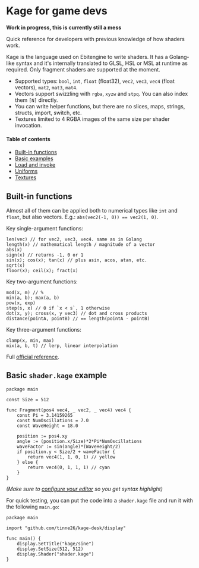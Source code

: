 # Kage for game devs

**Work in progress, this is currently still a mess**

Quick reference for developers with previous knowledge of how shaders work.

Kage is the language used on Ebitengine to write shaders. It has a Golang-like syntax and it's internally translated to GLSL, HSL or MSL at runtime as required. Only fragment shaders are supported at the moment.
- Supported types: `bool`, `int`, `float` (float32), `vec2`, `vec3`, `vec4` (float vectors), `mat2`, `mat3`, `mat4`.
- Vectors support swizzling with `rgba`, `xyzw` and `stpq`. You can also index them `[N]` directly.
- You can write helper functions, but there are no slices, maps, strings, structs, import, switch, etc.
- Textures limited to 4 RGBA images of the same size per shader invocation.

#### Table of contents
- [Built-in functions](#built-in-functions)
- [Basic examples](#basic-shaderkage-example)
- [Load and invoke]()
- [Uniforms]()
- [Textures]()

## Built-in functions

Almost all of them can be applied both to numerical types like `int` and `float`, but also vectors. E.g.: `abs(vec2(-1, 0)) == vec2(1, 0)`.

Key single-argument functions:
```Golang
len(vec) // for vec2, vec3, vec4. same as in Golang
length(x) // mathematical length / magnitude of a vector
abs(x)
sign(x) // returns -1, 0 or 1
sin(x); cos(x); tan(x) // plus asin, acos, atan, etc.
sqrt(x)
floor(x); ceil(x); fract(x)
```

Key two-argument functions:
```Golang
mod(x, m) // %
min(a, b); max(a, b)
pow(x, exp)
step(s, x) // 0 if `x < s`, 1 otherwise
dot(x, y); cross(x, y vec3) // dot and cross products
distance(pointA, pointB) // == length(pointA - pointB)
```

Key three-argument functions:
```Golang
clamp(x, min, max)
mix(a, b, t) // lerp, linear interpolation
```

Full [official reference](https://ebitengine.org/en/documents/shader.html#Built-in_functions_(mathematics)).

## Basic `shader.kage` example


```Golang
package main

const Size = 512

func Fragment(pos4 vec4, _ vec2, _ vec4) vec4 {
	const Pi = 3.14159265
	const NumOscillations = 7.0
	const WaveHeight = 18.0

	position := pos4.xy
	angle := (position.x/Size)*2*Pi*NumOscillations
	waveFactor := sin(angle)*(WaveHeight/2)
	if position.y < Size/2 + waveFactor {
		return vec4(1, 1, 0, 1) // yellow
	} else {
		return vec4(0, 1, 1, 1) // cyan
	}
}
```
*(Make sure to [configure your editor](https://github.com/tinne26/kage-desk/blob/main/docs/tutorials/config_editor.md) so you get syntax highlight)*

For quick testing, you can put the code into a `shader.kage` file and run it with the following `main.go`:
```Golang
package main

import "github.com/tinne26/kage-desk/display"

func main() {
	display.SetTitle("kage/sine")
	display.SetSize(512, 512)
	display.Shader("shader.kage")
}
```
